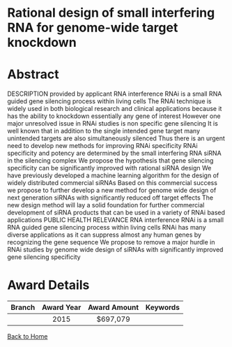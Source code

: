 
Rational design of small interfering RNA for genome-wide target knockdown
=========================================================================

# Abstract


DESCRIPTION  provided by applicant    RNA interference  RNAi  is a small RNA guided gene silencing process within living cells  The RNAi technique is widely used in both biological research and clinical applications because it has the ability to knockdown essentially any gene of interest  However  one major unresolved issue in RNAi studies is non specific gene silencing  It is well known that  in addition to the single intended gene target  many unintended targets are also simultaneously silenced  Thus  there is an urgent need to develop new methods for improving RNAi specificity  RNAi specificity and potency are determined by the small interfering RNA  siRNA  in the silencing complex  We propose the hypothesis that gene silencing specificity can be significantly improved with rational siRNA design  We have previously developed a machine learning algorithm for the design of widely distributed commercial siRNAs  Based on this commercial success  we propose to further develop a new method for genome wide design of next generation siRNAs with significantly reduced off target effects  The new design method will lay a solid foundation for further commercial development of siRNA products that can be used in a variety of RNAi based applications PUBLIC HEALTH RELEVANCE   RNA interference  RNAi  is a small RNA guided gene silencing process within living cells  RNAi has many diverse applications as it can suppress almost any human genes by recognizing the gene sequence  We propose to remove a major hurdle in RNAi studies by genome wide design of siRNAs with significantly improved gene silencing specificity  

# Award Details

|Branch|Award Year|Award Amount|Keywords|
| :---: | :---: | :---: | :---: |
||2015|$697,079||
  
  


[Back to Home](https://github.com/chrischow/dod_sbir_awards#2335)